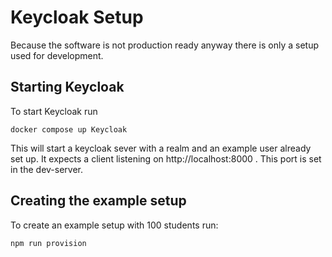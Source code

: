 # Keycloak Setup

Because the software is not production ready anyway there is only a setup used for development.

## Starting Keycloak

To start Keycloak run

```
docker compose up Keycloak

```

This will start a keycloak sever with a realm and an example user already set up.
It expects a client listening on http://localhost:8000 . This port is set in the dev-server.

## Creating the example setup

To create an example setup with 100 students run:

```shell
npm run provision
```

